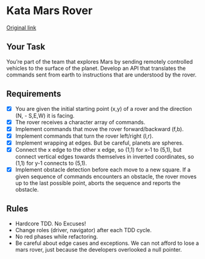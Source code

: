 # Kata Mars Rover

[Original link](https://kata-log.rocks/mars-rover-kata)

## Your Task
You’re part of the team that explores Mars by sending remotely controlled vehicles to the surface of the planet. Develop an API that translates the commands sent from earth to instructions that are understood by the rover.

## Requirements
 - [x] You are given the initial starting point (x,y) of a rover and the direction (N, - S,E,W) it is facing.
 - [x] The rover receives a character array of commands.
 - [x] Implement commands that move the rover forward/backward (f,b).
 - [x] Implement commands that turn the rover left/right (l,r).
 - [x] Implement wrapping at edges. But be careful, planets are spheres.
 - [x] Connect the x edge to the other x edge, so (1,1) for x-1 to (5,1), but connect vertical edges towards themselves in inverted coordinates, so (1,1) for y-1 connects to (5,1).
 - [x] Implement obstacle detection before each move to a new square. If a given sequence of commands encounters an obstacle, the rover moves up to the last possible point, aborts the sequence and reports the obstacle.

## Rules
 - Hardcore TDD. No Excuses!
 - Change roles (driver, navigator) after each TDD cycle.
 - No red phases while refactoring.
 - Be careful about edge cases and exceptions. We can not afford to lose a mars rover, just because the developers overlooked a null pointer.